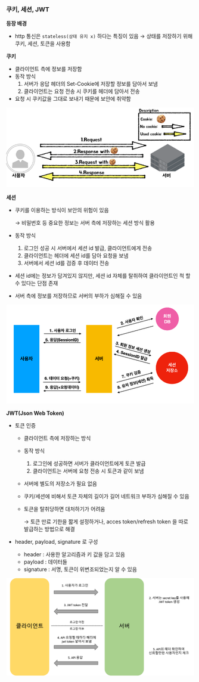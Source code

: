### 쿠키, 세션, JWT

**등장 배경**

- http 통신은 `stateless(상태 유지 x)` 하다는 특징이 있음 → 상태를 저장하기 위해 쿠키, 세션, 토큰을 사용함

**쿠키**

- 클라이언트 측에 정보를 저장함
- 동작 방식
    1. 서버가 응답 헤더의 Set-Cookie에 저장할 정보를 담아서 보냄
    2. 클라이언트는 요청 전송 시 쿠키를 헤더에 담아서 전송
- 요청 시 쿠키값을 그대로 보내기 때문에 보안에 취약함 


![img.png](images/cookie.png)

**세션**
- 쿠키를 이용하는 방식이 보안의 위험이 있음

  → 비밀번호 등 중요한 정보는 서버 측에 저장하는 세션 방식 활용

- 동작 방식
    1. 로그인 성공 시 서버에서 세션 id 발급, 클라이언트에게 전송
    2. 클라이언트는 헤더에 세션 id를 담아 요청을 보냄
    3. 서버에서 세션 id를 검증 후 데이터 전송
- 세션 id에는 정보가 담겨있지 않지만, 세션 id 자체를 탈취하여 클라이언트인 척 할 수 있다는 단점 존재
- 서버 측에 정보를 저장하므로 서버의 부하가 심해질 수 있음 


![img_1.png](images/session.png)

**JWT(Json Web Token)**

- 토큰 인증
    - 클라이언트 측에 저장하는 방식
    - 동작 방식
        1. 로그인에 성공하면 서버가 클라이언트에게 토큰 발급
        2. 클라이언트는 서버에 요청 전송 시 토큰과 같이 보냄
    - 서버에 별도의 저장소가 필요 없음
    - 쿠키/세션에 비해서 토큰 자체의 길이가 길어 네트워크 부하가 심해질 수 있음
    - 토큰을 탈취당하면 대처하기가 어려움

      → 토큰 만료 기한을 짧게 설정하거나, acces token/refresh token 을 따로 발급하는 방법으로 해결

- header, payload, signature 로 구성
    - header : 사용한 알고리즘과 키 값을 담고 있음
    - payload : 데이터들
    - signature : 서명, 토큰이 위변조되었는지 알 수 있음

![img_2.png](images/jwt.png)
